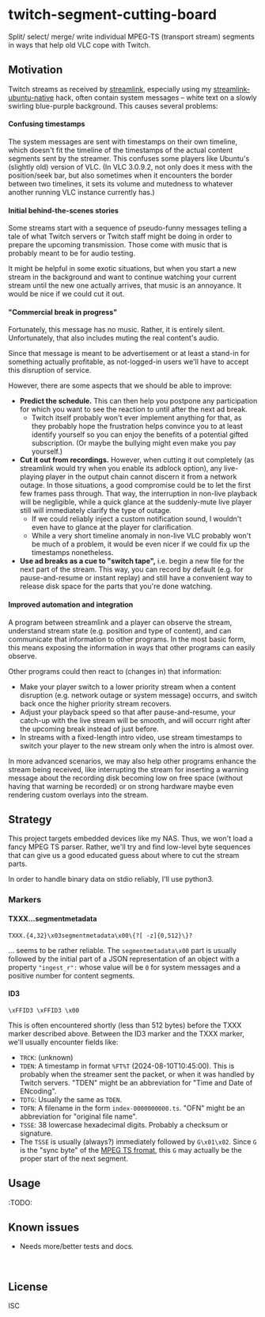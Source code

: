﻿
<!--#echo json="package.json" key="name" underline="=" -->
twitch-segment-cutting-board
============================
<!--/#echo -->

<!--#echo json="package.json" key="description" -->
Split/ select/ merge/ write individual MPEG-TS (transport stream) segments in
ways that help old VLC cope with Twitch.
<!--/#echo -->



Motivation
----------

Twitch streams as received by [streamlink][sl-official],
especially using my [streamlink-ubuntu-native][sl-ubunative] hack,
often contain system messages – white text on a slowly swirling
blue-purple background. This causes several problems:


#### Confusing timestamps

The system messages are sent with timestamps on their own timeline,
which doesn't fit the timeline of the timestamps of the actual content
segments sent by the streamer.
This confuses some players like Ubuntu's (slightly old) version of VLC.
(In VLC 3.0.9.2, not only does it mess with the position/seek bar, but also
sometimes when it encounters the border between two timelines, it sets its
volume and mutedness to whatever another running VLC instance currently has.)


#### Initial behind-the-scenes stories

Some streams start with a sequence of pseudo-funny messages telling a
tale of what Twitch servers or Twitch staff might be doing in order to
prepare the upcoming transmission.
Those come with music that is probably meant to be for audio testing.

It might be helpful in some exotic situations, but when you start a new
stream in the background and want to continue watching your current stream
until the new one actually arrives, that music is an annoyance.
It would be nice if we could cut it out.


#### "Commercial break in progress"

Fortunately, this message has no music. Rather, it is entirely silent.
Unfortunately, that also includes muting the real content's audio.

Since that message is meant to be advertisement or at least a stand-in
for something actually profitable, as not-logged-in users we'll have to
accept this disruption of service.

However, there are some aspects that we should be able to improve:

* __Predict the schedule.__
  This can then help you postpone any participation for which you want
  to see the reaction to until after the next ad break.
  * Twitch itself probably won't ever implement anything for that,
    as they probably hope the frustration helps convince you to at least
    identify yourself so you can enjoy the benefits of a potential gifted
    subscription. (Or maybe the bullying might even make you pay yourself.)
* __Cut it out from recordings.__
  However, when cutting it out completely (as streamlink would try when
  you enable its adblock option), any live-playing player in the output
  chain cannot discern it from a network outage.
  In those situations, a good compromise could be to let the first few
  frames pass through. That way, the interruption in non-live playback will
  be negligible, while a quick glance at the suddenly-mute live player
  still will immediately clarify the type of outage.
  * If we could reliably inject a custom notification sound,
    I wouldn't even have to glance at the player for clarification.
  * While a very short timeline anomaly in non-live VLC probably won't be
    much of a problem, it would be even nicer if we could fix up the
    timestamps nonetheless.
* __Use ad breaks as a cue to "switch tape",__
  i.e. begin a new file for the next part of the stream.
  This way, you can record by default (e.g. for pause-and-resume or
  instant replay) and still have a convenient way to release disk space
  for the parts that you're done watching.


#### Improved automation and integration

A program between streamlink and a player can observe the stream,
understand stream state (e.g. position and type of content),
and can communicate that information to other programs.
In the most basic form, this means exposing the information in ways
that other programs can easily observe.

Other programs could then react to (changes in) that information:

* Make your player switch to a lower priority stream when a content disruption
  (e.g. network outage or system message) occurrs, and switch back once the
  higher priority stream recovers.
* Adjust your playback speed so that after pause-and-resume, your catch-up
  with the live stream will be smooth, and will occurr right after the
  upcoming break instead of just before.
* In streams with a fixed-length intro video, use stream timestamps to switch
  your player to the new stream only when the intro is almost over.

In more advanced scenarios, we may also help other programs enhance the stream
being received, like interrupting the stream for inserting a warning message
about the recording disk becoming low on free space (without having that
warning be recorded) or on strong hardware maybe even rendering custom overlays
into the stream.



Strategy
--------

This project targets embedded devices like my NAS.
Thus, we won't load a fancy MPEG TS parser.
Rather, we'll try and find low-level byte sequences that can give us a
good educated guess about where to cut the stream parts.

In order to handle binary data on stdio reliably, I'll use python3.


### Markers

#### TXXX…segmentmetadata

`TXXX.{4,32}\x03segmentmetadata\x00\{?[ -z]{0,512}\}?`

… seems to be rather reliable. The `segmentmetadata\x00` part is usually
followed by the initial part of a JSON representation of an object with
a property `"ingest_r":` whose value will be `0` for system messages and
a positive number for content segments.


#### ID3

`\xFFID3 \xFFID3 \x00`

This is often encountered shortly (less than 512 bytes) before the
TXXX marker described above. Between the ID3 marker and the TXXX marker,
we'll usually encounter fields like:

* `TRCK`: (unknown)
* `TDEN`: A timestamp in format `%FT%T` (2024-08-10T10:45:00).
  This is probably when the streamer sent the packet,
  or when it was handled by Twitch servers.
  "TDEN" might be an abbreviation for "Time and Date of ENcoding".
* `TDTG`: Usually the same as `TDEN`.
* `TOFN`: A filename in the form `index-0000000000.ts`.
  "OFN" might be an abbreviation for "original file name".
* `TSSE`: 38 lowercase hexadecimal digits.
  Probably a checksum or signature.
* The `TSSE` is usually (always?) immediately followed by `G\x01\x02`.
  Since `G` is the "sync byte" of the [MPEG TS fromat][wp-mpeg-ts],
  this `G` may actually be the proper start of the next segment.







Usage
-----

:TODO:



<!--#toc stop="scan" -->



Known issues
------------

* Needs more/better tests and docs.




  [sl-official]: https://github.com/streamlink/streamlink
  [sl-ubunative]: https://github.com/mk-pmb/streamlink-ubuntu-native
  [wp-mpeg-ts]: https://en.wikipedia.org/wiki/MPEG_transport_stream


&nbsp;

License
-------
<!--#echo json="package.json" key=".license" -->
ISC
<!--/#echo -->
